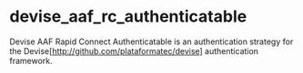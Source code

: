 devise_aaf_rc_authenticatable
=============================

Devise AAF Rapid Connect Authenticatable is an authentication strategy for the Devise[http://github.com/plataformatec/devise] authentication framework.
